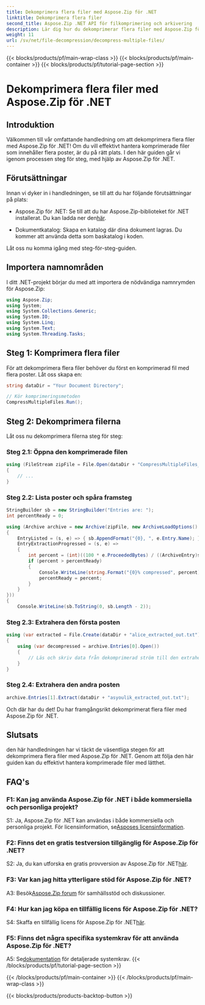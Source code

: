 ```yaml
---
title: Dekomprimera flera filer med Aspose.Zip för .NET
linktitle: Dekomprimera flera filer
second_title: Aspose.Zip .NET API för filkomprimering och arkivering
description: Lär dig hur du dekomprimerar flera filer med Aspose.Zip för .NET. Följ vår steg-för-steg-guide för effektiv filhantering.
weight: 11
url: /sv/net/file-decompression/decompress-multiple-files/
---
```


{{< blocks/products/pf/main-wrap-class >}}
{{< blocks/products/pf/main-container >}}
{{< blocks/products/pf/tutorial-page-section >}}

# Dekomprimera flera filer med Aspose.Zip för .NET

## Introduktion

Välkommen till vår omfattande handledning om att dekomprimera flera filer med Aspose.Zip för .NET! Om du vill effektivt hantera komprimerade filer som innehåller flera poster, är du på rätt plats. I den här guiden går vi igenom processen steg för steg, med hjälp av Aspose.Zip för .NET.

## Förutsättningar

Innan vi dyker in i handledningen, se till att du har följande förutsättningar på plats:

-  Aspose.Zip för .NET: Se till att du har Aspose.Zip-biblioteket för .NET installerat. Du kan ladda ner den[här](https://releases.aspose.com/zip/net/).

- Dokumentkatalog: Skapa en katalog där dina dokument lagras. Du kommer att använda detta som baskatalog i koden.

Låt oss nu komma igång med steg-för-steg-guiden.

## Importera namnområden

I ditt .NET-projekt börjar du med att importera de nödvändiga namnrymden för Aspose.Zip:

```csharp
using Aspose.Zip;
using System;
using System.Collections.Generic;
using System.IO;
using System.Linq;
using System.Text;
using System.Threading.Tasks;
```

## Steg 1: Komprimera flera filer

För att dekomprimera flera filer behöver du först en komprimerad fil med flera poster. Låt oss skapa en:

```csharp
string dataDir = "Your Document Directory";

// Kör komprimeringsmetoden
CompressMultipleFiles.Run();
```

## Steg 2: Dekomprimera filerna

Låt oss nu dekomprimera filerna steg för steg:

### Steg 2.1: Öppna den komprimerade filen

```csharp
using (FileStream zipFile = File.Open(dataDir + "CompressMultipleFiles_out.zip", FileMode.Open))
{
    // ...
}
```

### Steg 2.2: Lista poster och spåra framsteg

```csharp
StringBuilder sb = new StringBuilder("Entries are: ");
int percentReady = 0;

using (Archive archive = new Archive(zipFile, new ArchiveLoadOptions()
{
    EntryListed = (s, e) => { sb.AppendFormat("{0}, ", e.Entry.Name); },
    EntryExtractionProgressed = (s, e) =>
    {
        int percent = (int)((100 * e.ProceededBytes) / ((ArchiveEntry)s).UncompressedSize);
        if (percent > percentReady)
        {
            Console.WriteLine(string.Format("{0}% compressed", percent));
            percentReady = percent;
        }
    }
}))
{
    Console.WriteLine(sb.ToString(0, sb.Length - 2));
```

### Steg 2.3: Extrahera den första posten

```csharp
using (var extracted = File.Create(dataDir + "alice_extracted_out.txt"))
{
    using (var decompressed = archive.Entries[0].Open())
    {
        // Läs och skriv data från dekomprimerad ström till den extraherade filen.
    }
}
```

### Steg 2.4: Extrahera den andra posten

```csharp
archive.Entries[1].Extract(dataDir + "asyoulik_extracted_out.txt");
```

Och där har du det! Du har framgångsrikt dekomprimerat flera filer med Aspose.Zip för .NET.

## Slutsats

den här handledningen har vi täckt de väsentliga stegen för att dekomprimera flera filer med Aspose.Zip för .NET. Genom att följa den här guiden kan du effektivt hantera komprimerade filer med lätthet.

## FAQ's

### F1: Kan jag använda Aspose.Zip för .NET i både kommersiella och personliga projekt?

 S1: Ja, Aspose.Zip för .NET kan användas i både kommersiella och personliga projekt. För licensinformation, se[Asposes licensinformation](https://purchase.aspose.com/buy).

### F2: Finns det en gratis testversion tillgänglig för Aspose.Zip för .NET?

 S2: Ja, du kan utforska en gratis provversion av Aspose.Zip för .NET[här](https://releases.aspose.com/zip/net).

### F3: Var kan jag hitta ytterligare stöd för Aspose.Zip för .NET?

 A3: Besök[Aspose.Zip forum](https://forum.aspose.com/c/zip/37) för samhällsstöd och diskussioner.

### F4: Hur kan jag köpa en tillfällig licens för Aspose.Zip för .NET?

 S4: Skaffa en tillfällig licens för Aspose.Zip för .NET[här](https://purchase.aspose.com/temporary-license/).

### F5: Finns det några specifika systemkrav för att använda Aspose.Zip för .NET?

 A5: Se[dokumentation](https://reference.aspose.com/zip/net/) för detaljerade systemkrav.
{{< /blocks/products/pf/tutorial-page-section >}}

{{< /blocks/products/pf/main-container >}}
{{< /blocks/products/pf/main-wrap-class >}}

{{< blocks/products/products-backtop-button >}}
